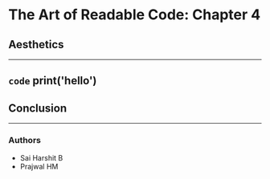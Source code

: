 # The Art of Readable Code: Chapter 4
## Aesthetics
---
`code` print('hello')
---
## Conclusion

---
### Authors
- Sai Harshit B
- Prajwal HM